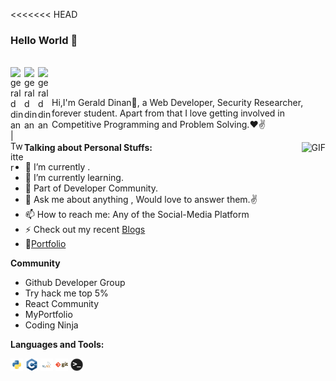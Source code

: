 <<<<<<< HEAD
### Hello World 👋 

<br/>


<a href="https://twitter.com/zapboy216">
<img align="left" alt="gerald dinan | Twitter" width="22px" src="https://cdn.jsdelivr.net/npm/simple-icons@v3/icons/twitter.svg" />
</a>
<a href="https://www.linkedin.com/in/gerald-dinan-00761121b/">
<img align="left" alt="gerald dinan" width="22px" src="https://cdn.jsdelivr.net/npm/simple-icons@v3/icons/linkedin.svg" />
</a>
<a href="https://medium.com/@zapboy216">
<img align="left" alt="gerald dinan" width="22px" src="https://cdn.jsdelivr.net/npm/simple-icons@v3/icons/medium.svg" />

</a>
<br />

<br />

Hi,I'm Gerald Dinan🙌, a Web Developer, Security Researcher, forever student. Apart from that I love getting involved in Competitive Programming and Problem Solving.❤✌


<img align="right" alt="GIF" src="https://github.com/zapboy216/cover/blob/master/images/zapboy216-hero.jpg" />


**Talking about Personal Stuffs:**

- 🔭 I’m currently .
- 🌱 I’m currently learning.
- 👯 Part of Developer Community.
- 💬 Ask me about anything , Would love to answer them.✌
- 📫 How to reach me: Any of the Social-Media Platform 
- ⚡ Check out my recent [Blogs](https://medium.com/@szapboy216)
- 📝[Portfolio](https://zapboy216.github.io/MyPortfolio/)




**Community**
- Github Developer Group
- Try hack me top 5%
- React Community
- MyPortfolio
- Coding Ninja

**Languages and Tools:**


<code><img height="20" src="https://raw.githubusercontent.com/github/explore/80688e429a7d4ef2fca1e82350fe8e3517d3494d/topics/python/python.png"></code>
<code><img height="20" src="https://raw.githubusercontent.com/github/explore/80688e429a7d4ef2fca1e82350fe8e3517d3494d/topics/cpp/cpp.png"></code>
<code><img height="20" src="https://raw.githubusercontent.com/github/explore/80688e429a7d4ef2fca1e82350fe8e3517d3494d/topics/mysql/mysql.png"></code>
<code><img height="20" src="https://raw.githubusercontent.com/github/explore/80688e429a7d4ef2fca1e82350fe8e3517d3494d/topics/git/git.png"></code>
<code><img height="20" src="https://raw.githubusercontent.com/github/explore/80688e429a7d4ef2fca1e82350fe8e3517d3494d/topics/terminal/terminal.png"></code>

